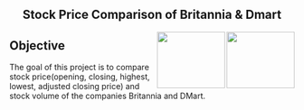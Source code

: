 <h2 align="center">Stock Price Comparison of Britannia & Dmart</h2>
<img align="right" src="https://logos-download.com/wp-content/uploads/2018/12/Britannia_Industries_Logo.png" width="120" height="100"/>
<img align="right" src="https://encrypted-tbn0.gstatic.com/images?q=tbn:ANd9GcSYAYHDc_wO3ZJJqFf3_vvzB3vcxBVQlwXA0dTES8Tlhtg8S2CDfSawayVFjNos5asO4LQ&usqp=CAU" width="120" height="100"/>

<h2 align="left">Objective</h3>
<p align="left">The goal of this project is to compare stock price(opening, closing, highest, lowest, adjusted closing price) and stock volume of the companies Britannia and DMart.</p>



